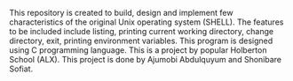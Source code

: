 This repository is created to build, design and implement few characteristics of the original Unix operating system (SHELL). The features to be included include listing, printing current working directory, change directory, exit, printing environment variables. This program is designed using C programming language. This is a project by popular Holberton School (ALX). This project is done by Ajumobi Abdulquyum and Shonibare Sofiat.
